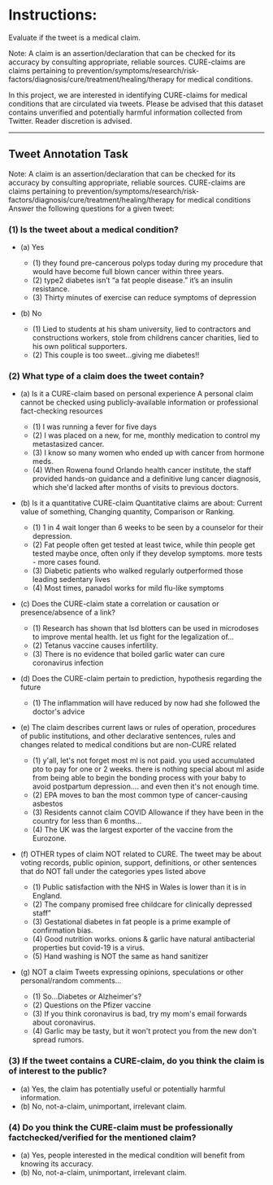 # Instructions:
Evaluate if the tweet is a medical claim. 

Note: A claim is an assertion/declaration that can be checked for its accuracy by consulting appropriate, reliable sources. 
CURE-claims are claims pertaining to prevention/symptoms/research/risk-factors/diagnosis/cure/treatment/healing/therapy for medical conditions.

In this project, we are interested in identifying CURE-claims for medical conditions that are circulated via tweets. Please be advised that this dataset contains unverified and potentially harmful information collected from Twitter. Reader discretion is advised. 

***

## Tweet Annotation Task

Note: A claim is an assertion/declaration that can be checked for its accuracy by consulting appropriate, reliable sources. 
CURE-claims are claims pertaining to prevention/symptoms/research/risk-factors/diagnosis/cure/treatment/healing/therapy for medical conditions 
Answer the following questions for a given tweet: 

### (1) Is the tweet about a medical condition? 

* (a) Yes 
    + (1) they found pre-cancerous polyps today during my procedure that would have become full blown cancer within three years. 
	+ (2) type2 diabetes isn’t “a fat people disease.” it’s an insulin resistance. 
	+ (3) Thirty minutes of exercise can reduce symptoms of depression 

* (b) No 
	+ (1) Lied to students at his sham university, lied to contractors and constructions 	workers, stole from childrens cancer charities, lied to his own political supporters. 
	+ (2) This couple is too sweet...giving me diabetes!! 

### (2) What type of a claim does the tweet contain? 
* (a) Is it a CURE-claim based on personal experience 
A personal claim cannot be checked using publicly-available information or professional fact-checking resources 
    + (1) I was running a fever for five days 
	+ (2) I was placed on a new, for me, monthly medication to control my metastasized cancer. 
	+ (3) I know so many women who ended up with cancer from hormone meds. 
	+ (4) When Rowena found Orlando health cancer institute, the staff provided hands-on guidance and a definitive lung cancer diagnosis, which she'd lacked after months of visits to previous doctors. 

* (b) Is it a quantitative CURE-claim 
Quantitative claims are about: Current value of something, Changing quantity, Comparison or Ranking.
    + (1) 1 in 4 wait longer than 6 weeks to be seen by a counselor for their depression. 
	+ (2) Fat people often get tested at least twice, while thin people get tested maybe once, often 	only if they develop symptoms. more tests - more cases found. 
	+ (3) Diabetic patients who walked regularly outperformed those leading sedentary lives 
	+ (4) Most times, panadol works for mild flu-like symptoms 

* (c) Does the CURE-claim state a correlation or causation or presence/absence of a link? 
    + (1) Research has shown that lsd blotters can be used in microdoses to improve 	mental health. let us fight for the legalization of... 
	+ (2) Tetanus vaccine causes infertility. 
	+ (3) There is no evidence that boiled garlic water can cure coronavirus infection 

* (d) Does the CURE-claim pertain to prediction, hypothesis regarding the future 
    + (1) The inflammation will have reduced by now had she followed the doctor's advice 


* (e) The claim describes current laws or rules of operation, procedures of public institutions, and other declarative sentences, rules and changes related to medical conditions but are non-CURE related 
	+ (1) y'all, let's not forget most ml is not paid. you used accumulated pto to pay for 	one or 2 weeks. there is nothing special about ml aside from being able to begin the bonding 	process with your baby to avoid postpartum depression.... and even then it's not enough 	time. 
	+ (2) EPA moves to ban the most common type of cancer-causing asbestos 
	+ (3) Residents cannot claim COVID Allowance if they have been in the country for less than 6 months... 
	+ (4) The UK was the largest exporter of the vaccine from the Eurozone. 

* (f) OTHER types of claim NOT related to CURE. The tweet may be about voting records, public opinion, support, definitions, or other sentences that do NOT fall under the categories ypes listed above
	+ (1) Public satisfaction with the NHS in Wales is lower than it is in England. 
	+ (2) The company promised free childcare for clinically depressed staff” 
	+ (3) Gestational diabetes in fat people is a prime example of confirmation bias. 
	+ (4) Good nutrition works. onions & garlic have natural antibacterial properties but covid-19 	is a virus. 
	+ (5) Hand washing is NOT the same as hand sanitizer 

* (g) NOT a claim 
Tweets expressing opinions, speculations or other personal/random comments... 
	+ (1) So...Diabetes or Alzheimer's? 
	+ (2) Questions on the Pfizer vaccine 
	+ (3) If you think coronavirus is bad, try my mom's email forwards about coronavirus. 
	+ (4) Garlic may be tasty, but it won't protect you from the new don't spread rumors. 

### (3) If the tweet contains a CURE-claim, do you think the claim is of interest to the public? 
* (a) Yes, the claim has potentially useful or potentially harmful information.
* (b) No, not-a-claim, unimportant, irrelevant claim.

### (4) Do you think the CURE-claim must be professionally factchecked/verified for the mentioned claim? 
* (a) Yes, people interested in the medical condition will benefit from knowing its accuracy.
* (b) No, not-a-claim, unimportant, irrelevant claim.